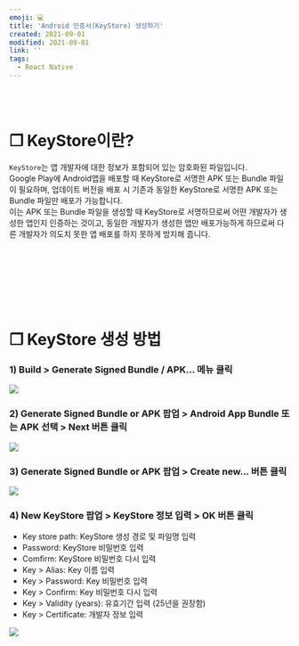 ```yaml
---
emoji: 💻
title: 'Android 인증서(KeyStore) 생성하기'
created: 2021-09-01
modified: 2021-09-01
link: ''
tags:
  - React Native
---
```

<br></br>





# **❐ KeyStore이란?**
`KeyStore`는 앱 개발자에 대한 정보가 포함되어 있는 암호화된 파일입니다.  
Google Play에 Android앱을 배포할 때 KeyStore로 서명한 APK 또는 Bundle 파일이 필요하며, 업데이트 버전을 배포 시 기존과 동일한 KeyStore로 서명한 APK 또는 Bundle 파일만 배포가 가능합니다.  
이는 APK 또는 Bundle 파일을 생성할 때 KeyStore로 서명하므로써 어떤 개발자가 생성한 앱인지 인증하는 것이고, 동일한 개발자가 생성한 앱만 배포가능하게 하므로써 다른 개발자가 의도치 못한 앱 배포를 하지 못하게 방지해 줍니다.
<br></br><br></br><br></br><br></br>





# **❐ KeyStore 생성 방법**
### 1) Build > Generate Signed Bundle / APK... 메뉴 클릭
<div style="width:800px; display: block">

![](/assets/react-native-keystore1.png)

</div>

### 2) Generate Signed Bundle or APK 팝업 > Android App Bundle 또는 APK 선택 > Next 버튼 클릭
<div style="width:680px; display: block">

![](/assets/react-native-keystore2.png)

</div>

### 3) Generate Signed Bundle or APK 팝업 > Create new... 버튼 클릭
<div style="width:680px; display: block">

![](/assets/react-native-keystore3.png)

</div>

### 4) New KeyStore 팝업 > KeyStore 정보 입력 > OK 버튼 클릭
- Key store path: KeyStore 생성 경로 및 파일명 입력  
- Password: KeyStore 비밀번호 입력  
- Comfirm: KeyStore 비밀번호 다시 입력  
- Key > Alias: Key 이름 입력  
- Key > Password: Key 비밀번호 입력  
- Key > Confirm: Key 비밀번호 다시 입력  
- Key > Validity (years): 유효기간 입력 (25년을 권장함)  
- Key > Certificate: 개발자 정보 입력  

<div style="width:680px; display: block">

![](/assets/react-native-keystore4.png)

</div>
